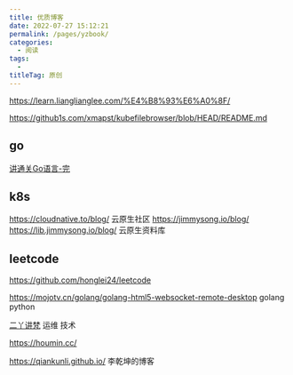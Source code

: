 ```yaml
---
title: 优质博客
date: 2022-07-27 15:12:21
permalink: /pages/yzbook/
categories:
  - 阅读
tags:
  - 
titleTag: 原创
---
```



https://learn.lianglianglee.com/%E4%B8%93%E6%A0%8F/    

https://github1s.com/xmapst/kubefilebrowser/blob/HEAD/README.md


## go
[讲通关Go语言-完](https://learn.lianglianglee.com/%E4%B8%93%E6%A0%8F/22%20%E8%AE%B2%E9%80%9A%E5%85%B3%20Go%20%E8%AF%AD%E8%A8%80-%E5%AE%8C)

## k8s
https://cloudnative.to/blog/ 云原生社区
https://jimmysong.io/blog/
https://lib.jimmysong.io/blog/   云原生资料库


## leetcode
https://github.com/honglei24/leetcode


https://mojotv.cn/golang/golang-html5-websocket-remote-desktop  golang  python


[二丫讲梵](https://wiki.eryajf.net/)  运维 技术

https://houmin.cc/


https://qiankunli.github.io/ 李乾坤的博客





